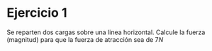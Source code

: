# Ejercicio 1

Se reparten dos cargas sobre una linea horizontal. Calcule
la fuerza (magnitud) para que la fuerza de atracción sea
de $7N$
